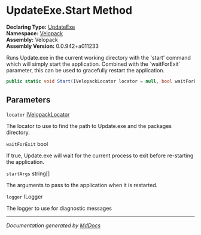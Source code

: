 ﻿<!--  
  <auto-generated>   
    The contents of this file were generated by a tool.  
    Changes to this file may be list if the file is regenerated  
  </auto-generated>   
-->

# UpdateExe.Start Method

**Declaring Type:** [UpdateExe](../index.md)  
**Namespace:** [Velopack](../../index.md)  
**Assembly:** Velopack  
**Assembly Version:** 0.0.942+a011233

Runs Update.exe in the current working directory with the 'start' command which will simply start the application. Combined with the \`waitForExit\` parameter, this can be used to gracefully restart the application.

```csharp
public static void Start(IVelopackLocator locator = null, bool waitForExit = true, string[] startArgs = null, ILogger logger = null);
```

## Parameters

`locator`  [IVelopackLocator](../../Locators/IVelopackLocator/index.md)

The locator to use to find the path to Update.exe and the packages directory.

`waitForExit`  bool

If true, Update.exe will wait for the current process to exit before re\-starting the application.

`startArgs`  string\[\]

The arguments to pass to the application when it is restarted.

`logger`  ILogger

The logger to use for diagnostic messages

___

*Documentation generated by [MdDocs](https://github.com/ap0llo/mddocs)*
